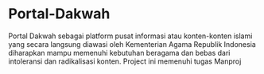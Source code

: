 # Portal-Dakwah
Portal Dakwah sebagai platform pusat informasi atau konten-konten islami yang secara langsung diawasi oleh Kementerian Agama Republik Indonesia diharapkan mampu memenuhi kebutuhan beragama dan bebas dari intoleransi dan radikalisasi konten.
Project ini memenuhi tugas Manproj
